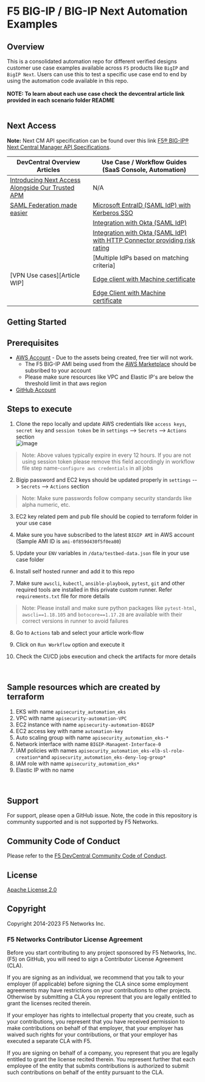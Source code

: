 # F5 BIG-IP / BIG-IP Next Automation Examples

## Overview

This is a consolidated automation repo for different verified designs customer use case examples available across `F5` products like `BigIP` and `BigIP Next`. Users can use this to test a specific use case end to end by using the automation code available in this repo. </br>
</br>
**NOTE: To learn about each use case check the devcentral article link provided in each scenario folder README** </br>
</br>

## Next Access

**Note:** Next CM API specification can be found over this link [F5® BIG-IP® Next Central Manager API Specifications](https://clouddocs.f5.com/products/bigip-next/mgmt-api/latest/ApiReferences/bigip_public_api_ref/r_openapi-next.html). 


  | **DevCentral Overview Articles**     | **Use Case / Workflow Guides (SaaS Console, Automation)**                      |
  | ------------------------------------ | ------------------------------------------------------------------------------ |
  |[Introducing Next Access Alongside Our Trusted APM](https://community.f5.com/kb/big-ip-next-academytkb-board/big-ip-next-access-introducing-next-access-alongside-our-trusted-apm/328828)                                      |            N/A                                                                    |
  | [SAML Federation made easier](https://community.f5.com/kb/big-ip-next-academytkb-board/big-ip-next-access-saml-federation-made-easier/329007) | [Microsoft EntraID (SAML IdP) with Kerberos SSO](https://github.com/f5devcentral/bigip_automation_examples/tree/main/bigip/bigip_next/next_access/saml-federation/MicrosoftEntra%20ID-IdP-KerberosSSO) |
  |   | [Integration with Okta (SAML IdP)](https://github.com/f5devcentral/bigip_automation_examples/tree/main/bigip/bigip_next/next_access/saml-federation/okta-IdP) |
  |   | [Integration with Okta (SAML IdP) with HTTP Connector providing risk rating](https://github.com/f5devcentral/bigip_automation_examples/tree/main/bigip/bigip_next/next_access/saml-federation/okta-IdP-http-connector) |
  |   | [Multiple IdPs based on matching criteria] |
  | [VPN Use cases][Article WIP]  | [Edge client with Machine certificate](https://github.com/f5devcentral/bigip_automation_examples/tree/main/bigip/bigip_next/next_access/vpn/edgeclient-certauth) |
  |   | [Edge Client with Machine certificate](https://github.com/f5devcentral/bigip_automation_examples/tree/main/bigip/bigip_next/next_access/vpn/machinetunnel-certauth) |
  
  


## Getting Started

## Prerequisites

* [AWS Account](https://aws.amazon.com) - Due to the assets being created, free tier will not work.
  * The F5 BIG-IP AMI being used from the [AWS Marketplace](https://aws.amazon.com/marketplace) should be subsribed to your account
  * Please make sure resources like VPC and Elastic IP's are below the threshold limit in that aws region
* [GitHub Account](https://github.com)


## Steps to execute

1. Clone the repo locally and update AWS credentials like `access keys`, `secret key` and `session token` be in  `settings` --> `Secrets` --> `Actions` section <br />
![image](https://user-images.githubusercontent.com/6093830/209962425-1c3452ec-9b32-4509-adb5-cc85d4a67a10.png)
> Note: Above values typically expire in every 12 hours. If you are not using session token please remove this field accordingly in workflow file step name-`configure aws credentials` in all jobs

2. Bigip password and EC2 keys should be updated properly in `settings` --> `Secrets` --> `Actions` section <br />
> Note: Make sure passwords follow company security standards like alpha numeric, etc. <br />

3. EC2 key related pem and pub file should be copied to terraform folder in your use case<br />

4. Make sure you have subscribed to the latest `BIGIP AMI` in AWS account (Sample AMI ID is `ami-0f859d430f5f0ea80`) <br />

5. Update your `ENV` variables in `/data/testbed-data.json` file in your use case folder <br />

6. Install self hosted runner and add it to this repo <br />

7. Make sure `awscli`, `kubectl`, `ansible-playbook`, `pytest`, `git` and other required tools are installed in this private custom runner. Refer `requirements.txt` file for more details <br />

> Note: Please install and make sure python packages like `pytest-html`, `awscli==1.18.105` and `botocore==1.17.28` are available with their correct versions in runner to avoid failures <br />

8. Go to `Actions` tab and select your article work-flow <br />

9. Click on `Run Workflow` option and execute it <br />

10. Check the CI/CD jobs execution and check the artifacts for more details <br />
<br />

## Sample resources which are created by terraform
 
1. EKS with name `apisecurity_automation_eks`
2. VPC with name `apisecurity-automation-VPC`
3. EC2 instance with name `apisecurity-automation-BIGIP`
4. EC2 access key with name `automation-key`
5. Auto scaling group with name `apisecurity_automation_eks-*`
6. Network interface with name `BIGIP-Managemt-Interface-0`
7. IAM policies with names `apisecurity_automation_eks-elb-sl-role-creation*`and `apisecurity_automation_eks-deny-log-group*`
8. IAM role with name `apisecurity_automation_eks*`
9. Elastic IP with no name
<br />


## Support

For support, please open a GitHub issue.  Note, the code in this repository is community supported and is not supported by F5 Networks.  

## Community Code of Conduct

Please refer to the [F5 DevCentral Community Code of Conduct](code_of_conduct.md).

## License

[Apache License 2.0](LICENSE)

## Copyright

Copyright 2014-2023 F5 Networks Inc.

### F5 Networks Contributor License Agreement

Before you start contributing to any project sponsored by F5 Networks, Inc. (F5) on GitHub, you will need to sign a Contributor License Agreement (CLA).

If you are signing as an individual, we recommend that you talk to your employer (if applicable) before signing the CLA since some employment agreements may have restrictions on your contributions to other projects.
Otherwise by submitting a CLA you represent that you are legally entitled to grant the licenses recited therein.

If your employer has rights to intellectual property that you create, such as your contributions, you represent that you have received permission to make contributions on behalf of that employer, that your employer has waived such rights for your contributions, or that your employer has executed a separate CLA with F5.

If you are signing on behalf of a company, you represent that you are legally entitled to grant the license recited therein.
You represent further that each employee of the entity that submits contributions is authorized to submit such contributions on behalf of the entity pursuant to the CLA.
